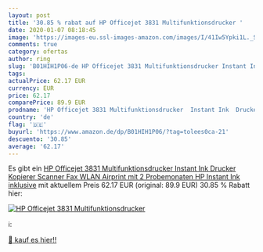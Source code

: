 ```yaml
---
layout: post
title: '30.85 % rabat auf HP Officejet 3831 Multifunktionsdrucker '
date: 2020-01-07 08:18:45
image: 'https://images-eu.ssl-images-amazon.com/images/I/41Iw5Ypki1L._SL200_.jpg'
comments: true
category: ofertas
author: ring
slug: 'B01HIH1P06-de HP Officejet 3831 Multifunktionsdrucker Instant Ink...'
tags: 
actualPrice: 62.17 EUR
currency: EUR
price: 62.17
comparePrice: 89.9 EUR
prodname: 'HP Officejet 3831 Multifunktionsdrucker  Instant Ink  Drucker  Kopierer  Scanner  Fax  WLAN  Airprint  mit 2 Probemonaten HP Instant Ink inklusive'
country: 'de'
flag: '🇩🇪'
buyurl: 'https://www.amazon.de/dp/B01HIH1P06/?tag=tolees0ca-21'
descuento: '30.85'
average: '62.17'
---
```


Es gibt ein [HP Officejet 3831 Multifunktionsdrucker  Instant Ink  Drucker  Kopierer  Scanner  Fax  WLAN  Airprint  mit 2 Probemonaten HP Instant Ink inklusive](https://www.amazon.de/dp/B01HIH1P06/?tag=tolees0ca-21) mit aktuellem Preis 62.17 EUR (original: 89.9 EUR) 30.85 % Rabatt hier:

[![HP Officejet 3831 Multifunktionsdrucker ](https://images-eu.ssl-images-amazon.com/images/I/41Iw5Ypki1L._SL200_.jpg)](https://www.amazon.de/dp/B01HIH1P06/?tag=tolees0ca-21)

ℹ️:


[🛒 kauf es hier!!](https://www.amazon.de/dp/B01HIH1P06/?tag=tolees0ca-21)
